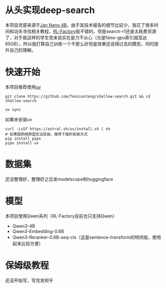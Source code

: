# 从头实现deep-search
本项目灵感来源于[Jan Nano 4B](https://menloresearch.github.io/deep-research/)，由于其技术报告的细节比较少，我花了很多时间和功夫寻找相关教程，[RL-Factory](https://github.com/Simple-Efficient/RL-Factory)挺不错的，但是search-r1还是太耗费资源了，对于我这样的学生党来说实在是力不从心（光是faiss-gpu索引就高达65GB），所以我打算自己训练一个不那么好但是效果还说得过去的模型，同时提升自己的理解。

# 快速开始
本项目推荐使用[uv](https://uv.doczh.com/getting-started/installation/)
```
git clone https://github.com/Tensionteng/shallow-search.git && cd shallow-search

uv sync
```
如果未安装uv
```
curl -LsSf https://astral.sh/uv/install.sh | sh
# 如果因网络原因无法安装，推荐下面的安装方式
pip install pipx
pipx install uv
```

# 数据集
还没整理好，整理好之后发modelscope和huggingface

# 模型

本项目使用Qwen系列（RL-Factory目前也只支持Qwen）
- Qwen3-4B
- Qwen3-Embedding-0.6B
- Qwen3-Reranker-0.6B-seq-cls（这是sentence-transform的特供版，使用起来比较方便）

# 保姆级教程
还没开始写，写完发知乎
